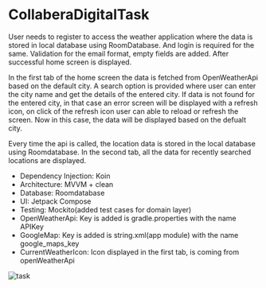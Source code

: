 # CollaberaDigitalTask

User needs to register to access the weather application where the data is stored in local database using RoomDatabase. And login is required for the same. Validation for the email format, empty fields are added. After successful home screen is displayed.

In the first tab of the home screen the data is fetched from OpenWeatherApi based on the default city. A search option is provided where user can enter the city name and get the details of the entered city. If data is not found for the entered city, in that case an error screen will be displayed with a refresh icon, on click of the refresh icon user can able to reload or refresh the screen. Now in this case, the data will be displayed based on the defualt city.

Every time the api is called, the location data is stored in the local database using Roomdatabase. In the second tab, all the data for recently searched locations are displayed.

* Dependency Injection: Koin
* Architecture: MVVM + clean
* Database: Roomdatabase
* UI: Jetpack Compose
* Testing: Mockito(added test cases for domain layer)
* OpenWeatherApi: Key is added is gradle.properties with the name APIKey
* GoogleMap: Key is added is string.xml(app module) with the name google_maps_key
* CurrentWeatherIcon: Icon displayed in the first tab, is coming from openWeatherApi


![task](https://github.com/anjali0912/CollaberaDigitalTask/assets/18376847/c04ddb15-b603-4359-91d8-9acd1416cb29)
